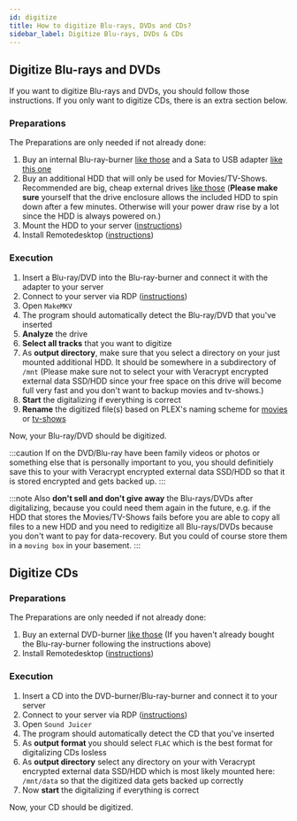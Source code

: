 ```yaml
---
id: digitize
title: How to digitize Blu-rays, DVDs and CDs?
sidebar_label: Digitize Blu-rays, DVDs & CDs
---
```


## Digitize Blu-rays and DVDs
If you want to digitize Blu-rays and DVDs, you should follow those instructions. If you only want to digitize CDs, there is an extra section below.

### Preparations
The Preparations are only needed if not already done:
1. Buy an internal Blu-ray-burner [like those](https://geizhals.eu/?cat=dvdram&xf=1038_LG~5011_1~9514_Blu-Ray-Brenner&sort=p&hloc=at&hloc=de&hloc=pl&hloc=uk&hloc=eu&v=e) and a Sata to USB adapter [like this one](https://geizhals.eu/424211512)
1. Buy an additional HDD that will only be used for Movies/TV-Shows. Recommended are big, cheap external drives [like those](https://geizhals.eu/?cat=hdx&xf=339_3.5%22~8330_USB-B+3~943_1&asuch=&bpmin=&bpmax=&v=e&dist=&sort=r&bl1_id=30) (**Please make sure** yourself that the drive enclosure allows the included HDD to spin down after a few minutes. Otherwise will your power draw rise by a lot since the HDD is always powered on.)
1. Mount the HDD to your server ([instructions](./mount-hdd))
1. Install Remotedesktop ([instructions](./remotedesktop))

### Execution
1. Insert a Blu-ray/DVD into the Blu-ray-burner and connect it with the adapter to your server
1. Connect to your server via RDP ([instructions](./rdp-connect))
1. Open `MakeMKV`
1. The program should automatically detect the Blu-ray/DVD that you've inserted
1. **Analyze** the drive
1. **Select all tracks** that you want to digitize
1. As **output directory**, make sure that you select a directory on your just mounted additional HDD. It should be somewhere in a subdirectory of `/mnt` (Please make sure not to select your with Veracrypt encrypted external data SSD/HDD since your free space on this drive will become full very fast and you don't want to backup movies and tv-shows.)
1. **Start** the digitalizing if everything is correct
1. **Rename** the digitized file(s) based on PLEX's naming scheme for [movies](https://support.plex.tv/articles/naming-and-organizing-your-movie-media-files/) or [tv-shows](https://support.plex.tv/articles/naming-and-organizing-your-tv-show-files/)

Now, your Blu-ray/DVD should be digitized.

:::caution
If on the DVD/Blu-ray have been family videos or photos or something else that is personally important to you, you should definitiely save this to your with Veracrypt encrypted external data SSD/HDD so that it is stored encrypted and gets backed up. 
:::

:::note
Also **don't sell and don't give away** the Blu-rays/DVDs after digitalizing, because you could need them again in the future, e.g. if the HDD that stores the Movies/TV-Shows fails before you are able to copy all files to a new HDD and you need to redigitize all Blu-rays/DVDs because you don't want to pay for data-recovery. But you could of course store them in a `moving box` in your basement.
:::

## Digitize CDs

### Preparations
The Preparations are only needed if not already done:
1. Buy an external DVD-burner [like those](https://geizhals.eu/?cat=dvdramext&xf=569_8%7E9514_DVD-Brenner) (If you haven't already bought the Blu-ray-burner following the instructions above)
1. Install Remotedesktop ([instructions](./remotedesktop))

### Execution
1. Insert a CD into the DVD-burner/Blu-ray-burner and connect it to your server
1. Connect to your server via RDP ([instructions](./rdp-connect))
1. Open `Sound Juicer`
1. The program should automatically detect the CD that you've inserted
1. As **output format** you should select `FLAC` which is the best format for digitalizing CDs losless
1. As **output directory** select any directory on your with Veracrypt encrypted external data SSD/HDD which is most likely mounted here: `/mnt/data` so that the digitized data gets backed up correctly
1. Now **start** the digitalizing if everything is correct

Now, your CD should be digitized.